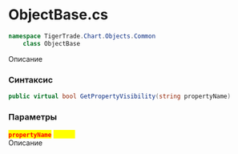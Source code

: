 
# ObjectBase.cs
```csharp
namespace TigerTrade.Chart.Objects.Common  
    class ObjectBase
```

Описание

### Синтаксис
```csharp
public virtual bool GetPropertyVisibility(string propertyName)
```

### Параметры
<mark style="color:red;">**`propertyName`**</mark> <mark style="color:yellow;">`string`</mark>  
 Описание  
  

                    
                    
